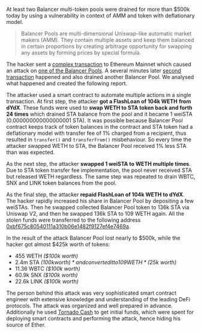 At least two Balancer multi-token pools were drained for more than $500k today by using a vulnerability in context of AMM and token with deflationary model.

> Balancer Pools are multi-dimensional Uniswap-like automatic market makers (AMM). They contain multiple assets and keep them balanced in certain proportions by creating arbitrage opportunity for swapping any assets by forming prices by special formula.

The hacker sent a [complex transaction](https://etherscan.io/tx/0x013be97768b702fe8eccef1a40544d5ecb3c1961ad5f87fee4d16fdc08c78106) to Ethereum Mainnet which caused an attack on [one of the Balancer Pools](https://pools.balancer.exchange/#/pool/0x0e511Aa1a137AaD267dfe3a6bFCa0b856C1a3682). A several minutes later [second transaction](https://etherscan.io/tx/0xeb008786a7d230180dbd890c76d6a7735430e836d55729a3ff6e22e254121192) happened and also drained another Balancer Pool. We analysed what happened and created the following report.

The attacker used a smart contract to automate multiple actions in a single transaction. At first step, the attacker **got a FlashLoan of 104k WETH** **from dYdX**. These funds were used to **swap WETH to STA token back and forth 24 times** which drained STA balance from the pool and it became 1 weiSTA (0.000000000000000001 STA). It was possible because Balancer Pool contract keeps track of token balances in the contract and STA token had a deflationary model with transfer fee of 1% charged from a recipient, thus resulted in `transfer()` and `transferFrom()` misbehaviour. So every time the attacker swapped WETH to STA, the Balancer Pool received 1% less STA than was expected.

As the next step, the attacker **swapped 1 weiSTA to WETH multiple times**. Due to STA token transfer fee implementation, the pool never received STA but released WETH regardless. The same step was repeated to drain WBTC, SNX and LINK token balances from the pool.

As the final step, the attacker **repaid FlashLoan of 104k WETH to dYdX**. The hacker rapidly increased his share in Balancer Pool by depositing a few weiSTAs. Then he swapped collected Balancer Pool token to 136k STA via Uniswap V2, and then he swapped 136k STA to 109 WETH again. All the stolen funds were transferred to the following address [0xbf675c80540111a310b06e1482f9127ef4e7469a](https://etherscan.io/address/0xbf675c80540111a310b06e1482f9127ef4e7469a).

In the result of the attack Balancer Pool lost nearly to $500k, while the hacker got almost $425k worth of tokens:

- 455 WETH *($100k worth)*
- 2.4m STA *($100k worth)* and converted it to 109 WETH *($25k worth)*
- 11.36 WBTC *($100k worth)*
- 60.9k SNX *($100k worth)*
- 22.6k LINK *($100k worth)*

The person behind this attack was very sophisticated smart contract engineer with extensive knowledge and understanding of the leading DeFi protocols. The attack was organized and well prepared in advance. Additionally he used [Tornado Cash](https://medium.com/u/f5afbb39f1c0?source=post_page---user_mention--a8f7131c980e---------------------------------------) to get initial funds, which were spent for deploying smart contracts and performing the attack, hence hiding his source of Ether.